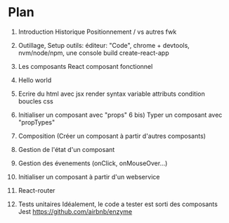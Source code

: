 Plan
====

1) Introduction
	Historique
	Positionnement / vs autres fwk

2) Outillage, Setup
	outils: éditeur: "Code", chrome + devtools, nvm/node/npm, une console
	build
	create-react-app

3) Les composants React
	composant fonctionnel

4) Hello world

5) Ecrire du html avec jsx
	render
	syntax
		variable
		attributs
		condition
		boucles
	css

6) Initialiser un composant avec "props"
6 bis) Typer un composant avec "propTypes"

7) Composition (Créer un composant à partir d'autres composants)





7) Gestion de l'état d'un composant

8) Gestion des évenements (onClick, onMouseOver...)

9) Initialiser un composant à partir d'un webservice

10) React-router

11) Tests unitaires
	Idéalement, le code a tester est sorti des composants
	Jest
	https://github.com/airbnb/enzyme
